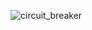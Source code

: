 
![circuit_breaker](https://github.com/user-attachments/assets/96ce8ea2-d059-4638-b201-4e987e4eaccd)

